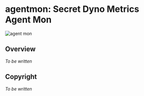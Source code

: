# agentmon: Secret Dyno Metrics Agent Mon

![agent mon](https://i.imgur.com/0qtodUm.png)

## Overview

*To be written*

## Copyright

*To be written*



